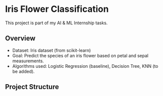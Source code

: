 # Iris Flower Classification 

This project is part of my AI & ML Internship tasks.

## Overview
- Dataset: Iris dataset (from scikit-learn)
- Goal: Predict the species of an iris flower based on petal and sepal measurements.
- Algorithms used: Logistic Regression (baseline), Decision Tree, KNN (to be added).

## Project Structure
